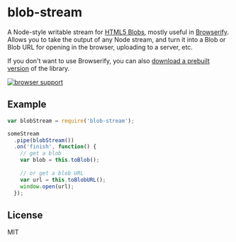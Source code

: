 # blob-stream

A Node-style writable stream for [HTML5 Blobs](https://developer.mozilla.org/en-US/docs/Web/API/Blob), 
mostly useful in [Browserify](http://browserify.org/).  Allows you to take the output of any Node stream,
and turn it into a Blob or Blob URL for opening in the browser, uploading to a server, etc.

If you don't want to use Browserify, you can also 
[download a prebuilt version](https://github.com/devongovett/blob-stream/releases) of the library.

[![browser support](https://ci.testling.com/devongovett/blob-stream.png)
](https://ci.testling.com/devongovett/blob-stream)

## Example

```javascript
var blobStream = require('blob-stream');

someStream
  .pipe(blobStream())
  .on('finish', function() {
    // get a blob
    var blob = this.toBlob();
    
    // or get a blob URL
    var url = this.toBlobURL();
    window.open(url);
  });
```

## License

MIT
